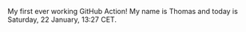 My first ever working GitHub Action!
My name is Thomas and today is Saturday, 22 January, 13:27 CET. 
